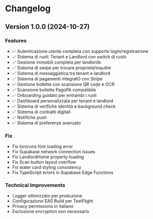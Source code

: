 # Changelog

## Version 1.0.0 (2024-10-27)

### Features
- ✅ Autenticazione utente completa con supporto login/registrazione
- ✅ Sistema di ruoli: Tenant e Landlord con switch di ruolo
- ✅ Gestione immobili completa per landlords
- ✅ Sistema di swipe per trovare proprietà/inquilini
- ✅ Sistema di messaggistica tra tenant e landlord
- ✅ Sistema di pagamenti integratO con Stripe
- ✅ Gestione bollette con scansione QR code e OCR
- ✅ Scansione bollette PagoPA compatibile
- ✅ Onboarding guidato per entrambi i ruoli
- ✅ Dashboard personalizzata per tenant e landlord
- ✅ Sistema di verifiche identità e background check
- ✅ Sistema di contratti digitali
- ✅ Notifiche push
- ✅ Sistema di preferenze avanzato

### Fix
- Fix Ionicons font loading error
- Fix Supabase network connection issues
- Fix LandlordHome property loading
- Fix Scan button layout overflow
- Fix water card styling consistency
- Fix TypeScript errors in Supabase Edge Functions

### Technical Improvements
- Logger ottimizzato per produzione
- Configurazione EAS Build per TestFlight
- Privacy permissions in italiano
- Esclusione encryption non necessario


